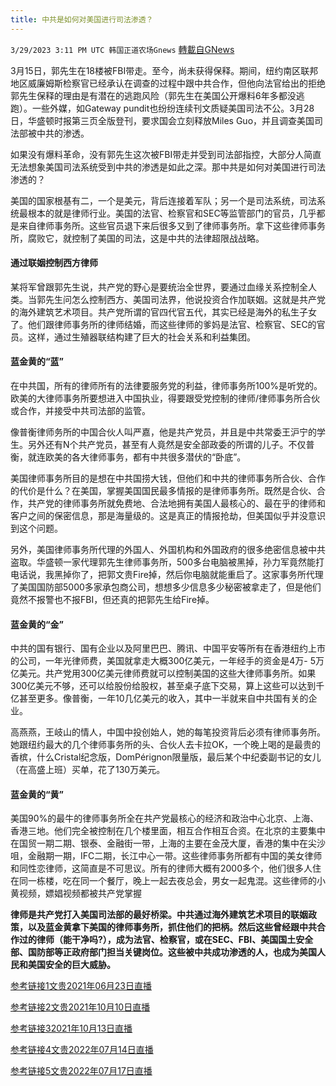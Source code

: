 ```yaml
---
title: 中共是如何对美国进行司法渗透？
---
```

`3/29/2023 3:11 PM UTC 韩国正道农场Gnews` [轉載自GNews](https://gnews.org/articles/1056815)

3月15日，郭先生在18楼被FBI带走。至今，尚未获得保释。期间，纽约南区联邦地区威廉姆斯检察官已经承认在调查的过程中跟中共合作，但他向法官给出的拒绝郭先生保释的理由是有潜在的逃跑风险（郭先生在美国公开爆料6年多都没逃跑）。一些外媒，如Gateway pundit也纷纷连续刊文质疑美国司法不公。3月28日，华盛顿时报第三页全版登刊，要求国会立刻释放Miles Guo，并且调查美国司法部被中共的渗透。

如果没有爆料革命，没有郭先生这次被FBI带走并受到司法部指控，大部分人简直无法想象美国司法系统受到中共的渗透是如此之深。那中共是如何对美国进行司法渗透的？

美国的国家根基有二，一个是美元，背后连接着军队；另一个是司法系统，司法系统最根本的就是律师行业。美国的法官、检察官和SEC等监管部门的官员，几乎都是来自律师事务所。这些官员退下来后很多又到了律师事务所。拿下这些律师事务所，腐败它，就控制了美国的司法，这是中共的法律超限战战略。

#### 通过联姻控制西方律师

某将军曾跟郭先生说，共产党的野心是要统治全世界，要通过血缘关系控制全人类。当郭先生问怎么控制西方、美国司法界，他说投资合作加联姻。这就是共产党的海外建筑艺术项目。共产党所谓的官四代官五代，其实已经是海外的私生子女了。他们跟律师事务所的律师结婚，而这些律师的爹妈是法官、检察官、SEC的官员。这样，通过生殖器联结构建了巨大的社会关系和利益集团。
  
#### 蓝金黄的“蓝”

在中共国，所有的律师所有的法律要服务党的利益，律师事务所100%是听党的。欧美的大律师事务所要想进入中国执业，得要跟受党控制的律师/律师事务所合伙或合作，并接受中共司法部的监管。

像普衡律师务所的中国合伙人叫严嘉，他是共产党员，并且是中共常委王沪宁的学生。另外还有N个共产党员，甚至有人竟然是安全部政委的所谓的儿子。不仅普衡，就连欧美的各大律师事务，都有中共很多潜伏的“卧底”。

美国律师事务所目的是想在中共国捞大钱，但他们和中共的律师事务所合伙、合作的代价是什么？在美国，掌握美国国民最多情报的是律师事务所。既然是合伙、合作，共产党的律师事务所就免费地、合法地拥有美国人最核心的、最在乎的律师和客户之间的保密信息，那是海量级的。这是真正的情报抢劫，但美国似乎并没意识到这个问题。

另外，美国律师事务所代理的外国人、外国机构和外国政府的很多绝密信息被中共盗取。华盛顿一家代理郭先生律师事务所，500多台电脑被黑掉，孙力军竟然能打电话说，我黑掉你了，把郭文贵Fire掉，然后你电脑就能重启了。这家事务所代理了美国国防部5000多家承包商公司，想想多少信息多少秘密被拿走了，但是他们竟然不报警也不报FBI，但还真的把郭先生给Fire掉。

#### 蓝金黄的“金”

中共的国有银行、国有企业以及阿里巴巴、腾讯、中国平安等所有在香港纽约上市的公司，一年光律师费，美国就拿走大概300亿美元，一年经手的资金是4万- 5万亿美元。共产党用300亿美元律师费就可以控制美国的这些大律师事务所。如果300亿美元不够，还可以给股份给股权，甚至桌子底下交易，算上这些可以达到千亿甚至更多。像普衡，一年10几亿美元的收入，其中一半就来自中共国有关的企业。

高燕燕，王岐山的情人，中国中投创始人，她的每笔投资背后必须有律师事务所。她跟纽约最大的几个律师事务所的头、合伙人去卡拉OK，一个晚上喝的是最贵的香槟，什么Cristal纪念版，DomPérignon限量版，最后某个中纪委副书记的女儿（在高盛上班）买单，花了130万美元。

#### 蓝金黄的“黄”

美国90%的最牛的律师事务所全在共产党最核心的经济和政治中心北京、上海、香港三地。他们完全被控制在几个楼里面，相互合作相互合资。在北京的主要集中在国贸一期二期、银泰、金融街一带，上海的主要在金茂大厦，香港的集中在尖沙咀，金融期一期，IFC二期，长江中心一带。这些律师事务所都有中国的美女律师和同性恋律师，这简直是不可思议。所有的律师大概有2000多个，他们很多人住在同一栋楼，吃在同一个餐厅，晚上一起去夜总会，男女一起鬼混。这些律师的小黄视频，嫖娼视频都被共产党掌握

**律师是共产党打入美国司法部的最好桥梁。中共通过海外建筑艺术项目的联姻政策，以及蓝金黄拿下美国的律师事务所，抓住他们的把柄。然后这些曾经跟中共合作过的律师（能干净吗?），成为法官、检察官，或在SEC、FBI、美国国土安全部、国防部等正政府部门担当关键岗位。这些被中共成功渗透的人，也成为美国人民和美国安全的巨大威胁。**

[参考链接1文贵2021年06月23日直播](https://gwins.org/cn/milesguo/23096.html)

[参考链接2文贵2021年10月10日直播](https://gwins.org/cn/milesguo/23394.html)

[参考链接32021年10月13日直播](https://gwins.org/cn/milesguo/23398.html)

[参考链接4文贵2022年07月14日直播](https://gwins.org/cn/milesguo/23973.html)

[参考链接5文贵2022年07月17日直播](https://gwins.org/cn/milesguo/23974.html)

